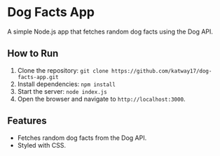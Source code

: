 # Dog Facts App
A simple Node.js app that fetches random dog facts using the Dog API.

## How to Run
1. Clone the repository:
   `git clone https://github.com/katway17/dog-facts-app.git`
2. Install dependencies:
   `npm install`
3. Start the server:
   `node index.js`
4. Open the browser and navigate to `http://localhost:3000`.

## Features
- Fetches random dog facts from the Dog API.
- Styled with CSS.
